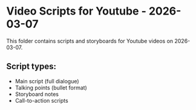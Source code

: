 # Video Scripts for Youtube - 2026-03-07

This folder contains scripts and storyboards for Youtube videos on 2026-03-07.

## Script types:
- Main script (full dialogue)
- Talking points (bullet format)
- Storyboard notes
- Call-to-action scripts

